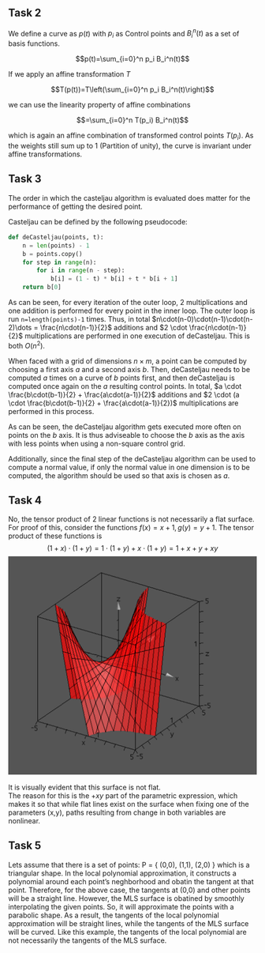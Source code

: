 ## Task 2
We define a curve as $p(t)$ with $p_i$ as Control points and $B_i^n(t)$ as a set of basis functions.


 $$p(t)=\sum_{i=0}^n p_i B_i^n(t)$$

 If we apply an affine transformation $T$

 $$T(p(t))=T\left(\sum_{i=0}^n p_i B_i^n(t)\right)$$

 we can use the linearity property of affine combinations

 $$=\sum_{i=0}^n T(p_i) B_i^n(t)$$


 which is again an affine combination of transformed control points $T(p_i)$. As the weights still sum up to 1 (Partition of unity), the curve is invariant under affine transformations.

## Task 3
The order in which the casteljau algorithm is evaluated does matter for the performance of getting the desired point.

Casteljau can be defined by the following pseudocode:
```python
def deCasteljau(points, t):
    n = len(points) - 1
    b = points.copy()
    for step in range(n):
        for i in range(n - step):
            b[i] = (1 - t) * b[i] + t * b[i + 1]
    return b[0]
```
As can be seen, for every iteration of the outer loop, 2 multiplications and one addition is performed for every point in the inner loop. The outer loop is run `n=length(points)-1` times. Thus, in total
$n\cdot(n-0)\cdot(n-1)\cdot(n-2)\dots = \frac{n\cdot(n-1)}{2}$ additions and $2 \cdot \frac{n\cdot(n-1)}{2}$ multiplications are performed in one execution of deCasteljau. This is both $O(n^2)$.

When faced with a grid of dimensions $n \times m$, a point can be computed by choosing a first axis $a$ and a second axis $b$. Then, deCasteljau needs to be computed $a$ times on a curve of $b$ points first, and then deCasteljau is computed once again on the $a$ resulting control points. In total,
$a \cdot \frac{b\cdot(b-1)}{2} + \frac{a\cdot(a-1)}{2}$ additions and $2 \cdot (a \cdot \frac{b\cdot(b-1)}{2} + \frac{a\cdot(a-1)}{2})$ multiplications are performed in this process.

As can be seen, the deCasteljau algorithm gets executed more often on points on the $b$ axis. It is thus adviseable to choose the $b$ axis as the axis with less points when using a non-square control grid.

Additionally, since the final step of the deCasteljau algorithm can be used to compute a normal value, if only the normal value in one dimension is to be computed, the algorithm should be used so that axis is chosen as $a$.

## Task 4
No, the tensor product of 2 linear functions is not necessarily a flat surface. For proof of this, consider the functions $f(x) = x+1, g(y) = y+1$. The tensor product of these functions is 
$$(1+x) \cdot (1+y) = 1 \cdot (1+y) + x \cdot (1+y) = 1+x+y+xy$$
![Abb1](images/screenshot1.png)

It is visually evident that this surface is not flat.  
The reason for this is the $+xy$ part of the parametric expression, which makes it so that while flat lines exist on the surface when fixing one of the parameters (x,y), paths resulting from change in both variables are nonlinear.

## Task 5
Lets assume that there is a set of points: P = { (0,0), (1,1), (2,0) } which is a triangular shape.
In the local polynomial approximation, it constructs a polynomial around each point’s neghborhood and obatin the tangent at that point. Therefore, for the above case, the tangents at (0,0) and other points will be a straight line. 
However, the MLS surface is obatined by smoothly interpolating the given points. So, it will approximate the points with a parabolic shape.
As a result, the tangents of the local polynomial approximation will be straight lines, while the tangents of the MLS surface will be curved. Like this example, the tangents of the local polynomial are not necessarily the tangents of the MLS surface.
